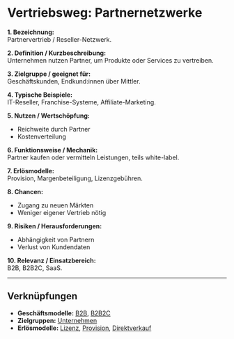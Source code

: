 # Vertriebsweg: Partnernetzwerke

**1. Bezeichnung:**  
Partnervertrieb / Reseller-Netzwerk.  

**2. Definition / Kurzbeschreibung:**  
Unternehmen nutzen Partner, um Produkte oder Services zu vertreiben.  

**3. Zielgruppe / geeignet für:**  
Geschäftskunden, Endkund:innen über Mittler.  

**4. Typische Beispiele:**  
IT-Reseller, Franchise-Systeme, Affiliate-Marketing.  

**5. Nutzen / Wertschöpfung:**  
- Reichweite durch Partner  
- Kostenverteilung  

**6. Funktionsweise / Mechanik:**  
Partner kaufen oder vermitteln Leistungen, teils white-label.  

**7. Erlösmodelle:**  
Provision, Margenbeteiligung, Lizenzgebühren.  

**8. Chancen:**  
- Zugang zu neuen Märkten  
- Weniger eigener Vertrieb nötig  

**9. Risiken / Herausforderungen:**  
- Abhängigkeit von Partnern  
- Verlust von Kundendaten  

**10. Relevanz / Einsatzbereich:**  
B2B, B2B2C, SaaS.  

---

## Verknüpfungen
- **Geschäftsmodelle:** [B2B](../business-models/b2b.md), [B2B2C](../business-models/b2b2c.md)
- **Zielgruppen:** [Unternehmen](../zielgruppen/unternehmen.md)
- **Erlösmodelle:** [Lizenz](../erloesmodelle/lizenz.md), [Provision](../erloesmodelle/provision.md), [Direktverkauf](../erloesmodelle/direktverkauf.md)
